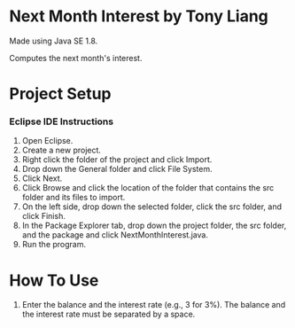 # Next Month Interest by Tony Liang

Made using Java SE 1.8.

Computes the next month's interest.

# Project Setup

### Eclipse IDE Instructions
1. Open Eclipse.
2. Create a new project.
3. Right click the folder of the project and click Import.
4. Drop down the General folder and click File System.
5. Click Next.
6. Click Browse and click the location of the folder that contains the src folder and its files to import.
7. On the left side, drop down the selected folder, click the src folder, and click Finish.
8. In the Package Explorer tab, drop down the project folder, the src folder, and the package and click NextMonthInterest.java.
9. Run the program.

# How To Use
1. Enter the balance and the interest rate (e.g., 3 for 3%). The balance and the interest rate must be separated by a space.